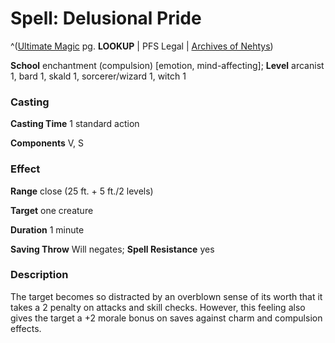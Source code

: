 # Spell: Delusional Pride

^([Ultimate Magic][ss-delusional-pride] pg. **LOOKUP** | PFS Legal | [Archives of Nehtys][sn-delusional-pride])

**School** enchantment (compulsion) [emotion, mind-affecting]; **Level** arcanist 1, bard 1, skald 1, sorcerer/wizard 1, witch 1

### Casting

**Casting Time** 1 standard action  

**Components** V, S

### Effect

**Range** close (25 ft. + 5 ft./2 levels)  

**Target** one creature  

**Duration** 1 minute  

**Saving Throw** Will negates; **Spell Resistance** yes

### Description

The target becomes so distracted by an overblown sense of its worth that it takes a 2 penalty on attacks and skill checks. However, this feeling also gives the target a +2 morale bonus on saves against charm and compulsion effects.

[ss-delusional-pride]: http://paizo.com/pathfinderRPG/v57
[sn-delusional-pride]: http://www.archivesofnethys.com/SpellDisplay.aspx?ItemName=Delusional%20Pride